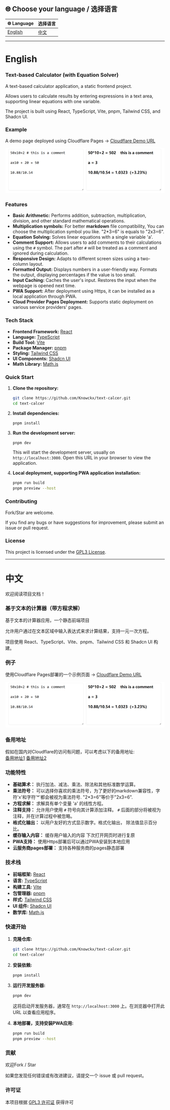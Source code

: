 ## 🌐 Choose your language / 选择语言

| 🌐 Language | 选择语言 |
|--------------|----------|
| [English](#english) | [中文](#中文) |

---

# English

### Text-based Calculator (with Equation Solver)

A text-based calculator application, a static frontend project.

Allows users to calculate results by entering expressions in a text area, supporting linear equations with one variable.

The project is built using React, TypeScript, Vite, pnpm, Tailwind CSS, and Shadcn UI.

### Example

A demo page deployed using Cloudflare Pages -> [Cloudflare Demo URL](https://text-calcer.pages.dev/)

![desc](images/demo-calc.png)


### Features

*   **Basic Arithmetic:** Performs addition, subtraction, multiplication, division, and other standard mathematical operations.  
*   **Multiplication symbols:** For better **markdown** file compatibility, You can choose the multiplication symbol you like. "2*3=6" is equals to "2x3=6".
*   **Equation Solving:** Solves linear equations with a single variable 'a'.
*   **Comment Support:** Allows users to add comments to their calculations using the `#` symbol.  The part after `#` will be treated as a comment and ignored during calculation.
*   **Responsive Design:** Adapts to different screen sizes using a two-column layout.
*   **Formatted Output:** Displays numbers in a user-friendly way. Formats the output, displaying percentages if the value is too small.
*   **Input Caching:** Caches the user's input.  Restores the input when the webpage is opened next time.
*   **PWA Support:**  After deployment using Https, it can be installed as a local application through PWA.
*   **Cloud Provider Pages Deployment:** Supports static deployment on various service providers' pages.

### Tech Stack

*   **Frontend Framework:** [React](https://react.dev/)
*   **Language:** [TypeScript](https://www.typescriptlang.org/)
*   **Build Tool:** [Vite](https://vitejs.dev/)
*   **Package Manager:** [pnpm](https://pnpm.io/)
*   **Styling:** [Tailwind CSS](https://tailwindcss.com/)
*   **UI Components:** [Shadcn UI](https://ui.shadcn.com/)
*   **Math Library:** [Math.js](https://mathjs.org/)

### Quick Start

1.  **Clone the repository:**

    ```bash
    git clone https://github.com/Knowckx/text-calcer.git
    cd text-calcer
    ```

2.  **Install dependencies:**

    ```bash
    pnpm install
    ```

3.  **Run the development server:**

    ```bash
    pnpm dev
    ```

    This will start the development server, usually on `http://localhost:3000`. Open this URL in your browser to view the application.

4.  **Local deployment, supporting PWA application installation:**

    ```bash
    pnpm run build
    pnpm preview --host
    ```

### Contributing

Fork/Star are welcome.

If you find any bugs or have suggestions for improvement, please submit an issue or pull request.

### License

This project is licensed under the [GPL3 License](LICENSE).

---


# 中文
欢迎阅读项目文档！

### 基于文本的计算器（带方程求解）

基于文本的计算器应用，一个静态前端项目

允许用户通过在文本区域中输入表达式来求计算结果，支持一元一次方程。

项目使用 React、TypeScript、Vite、pnpm、Tailwind CSS 和 Shadcn UI 构建。

### 例子

使用Cloudflare Pages部署的一个示例页面 -> [Cloudflare Demo URL](https://text-calcer.pages.dev/)


![desc](images/demo-calc.png)

### 备用地址
假如在国内对Cloudflare的访问有问题，可以考虑以下的备用地址:  
[备用地址1](https://text-calcer.edgeone.app/)
[备用地址2](https://text-calcer.zone.id/)

### 功能特性

*   **基础算术：** 执行加法、减法、乘法、除法和其他标准数学运算。
*   **乘法符号：** 可以选择你喜欢的乘法符号，为了更好的markdown兼容性，字符'x'和字符'\*'都会被视为乘法符号. "2*3=6"等价于"2x3=6".
*   **方程求解：** 求解具有单个变量 'a' 的线性方程。
*   **注释支持：** 允许用户使用 `#` 符号向其计算添加注释。 `#` 后面的部分将被视为注释，并在计算过程中被忽略。
*   **格式化输出：** 以用户友好的方式显示数字。格式化输出， 除法值显示百分比。
*   **缓存输入内容：** 缓存用户输入的内容 下次打开网页时进行复原
*   **PWA支持：** 使用Https部署后可以通过PWA安装到本地应用
*   **云服务商pages部署：** 支持各种服务商的pages静态部署



### 技术栈

*   **前端框架:** [React](https://react.dev/)
*   **语言:** [TypeScript](https://www.typescriptlang.org/)
*   **构建工具:** [Vite](https://vitejs.dev/)
*   **包管理器:** [pnpm](https://pnpm.io/)
*   **样式:** [Tailwind CSS](https://tailwindcss.com/)
*   **UI 组件:** [Shadcn UI](https://ui.shadcn.com/)
*   **数学库:** [Math.js](https://mathjs.org/)

### 快速开始

1.  **克隆仓库:**

    ```bash
    git clone https://github.com/Knowckx/text-calcer.git
    cd text-calcer
    ```

2.  **安装依赖:**

    ```bash
    pnpm install
    ```

3.  **运行开发服务器:**

    ```bash
    pnpm dev
    ```

    这将启动开发服务器，通常在 `http://localhost:3000` 上。在浏览器中打开此 URL 以查看应用程序。

4.  **本地部署，支持安装PWA应用:**

    ```bash
    pnpm run build
    pnpm preview --host
    ```




### 贡献

欢迎Fork / Star

如果您发现任何错误或有改进建议，请提交一个 issue 或 pull request。

### 许可证

本项目根据 [GPL3 许可证](LICENSE) 获得许可
